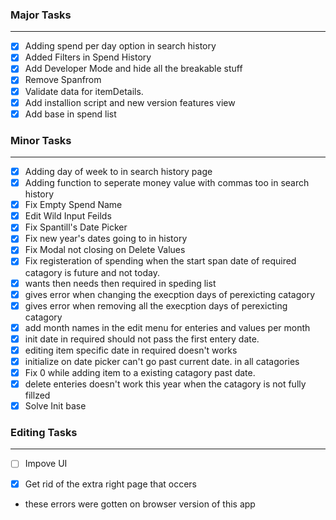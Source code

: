### Major Tasks
---
- [X] Adding spend per day option in search history
- [X] Added Filters in Spend History
- [X] Add Developer Mode and hide all the breakable stuff
- [X] Remove Spanfrom
- [X] Validate data for itemDetails.
- [X] Add installion script and new version features view
- [X] Add base in spend list  

### Minor Tasks
---
- [X] Adding day of week to in search history page
- [X] Adding function to seperate money value with commas too in search history
- [X] Fix Empty Spend Name
- [X] Edit Wild Input Feilds
- [X] Fix Spantill's Date Picker
- [X] Fix new year's dates going to in history
- [X] Fix Modal not closing on Delete Values
- [X] Fix registeration of spending when the start span date of required catagory is future and not today.
- [X] wants then needs then required in speding list
- [X] gives error when changing the execption days of perexicting catagory
- [X] gives error when removing all the execption days of perexicting catagory
- [X] add month names in the edit menu for enteries and values per month
- [X] init date in required should not pass the first entery date.
- [X] editing item specific date in required doesn't works
- [X] initialize on date picker can't go past current date. in all catagories
- [X] Fix 0 while adding item to a existing catagory past date.
- [X] delete enteries doesn't work this year when the catagory is not fully fillzed
- [X] Solve Init base

### Editing Tasks
---
- [ ] Impove UI
- [X] Get rid of the extra right page that occers


- these errors were gotten on browser version of this app
